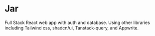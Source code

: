 # Jar

Full Stack React web app with auth and database. Using other libraries including Tailwind css, shadcn/ui, Tanstack-query, and Appwrite.

